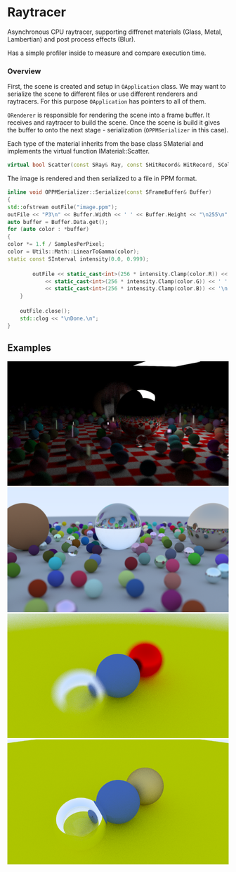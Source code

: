 # Raytracer

Asynchronous CPU raytracer, supporting diffrenet materials (Glass, Metal, Lambertian) and post process effects (Blur).

Has a simple profiler inside to measure and compare execution time.

### Overview

First, the scene is created and setup in `OApplication` class.
We may want to serialize the scene to different files or use different renderers and raytracers. For this
purpose `OApplication` has pointers to all of them.

`ORenderer` is responsible for rendering the scene into a frame buffer. It receives and raytracer to build the scene.
Once the scene is build it gives the buffer to onto the next stage - serialization (`OPPMSerializer` in this case).

Each type of the material inherits from the base class SMaterial and implements the virtual function IMaterial::Scatter.

```cpp 
virtual bool Scatter(const SRay& Ray, const SHitRecord& HitRecord, SColor& OutAttenuation, SRay& OutScattered) const = 0;
```

The image is rendered and then serialized to a file in PPM format.

```cpp
inline void OPPMSerializer::Serialize(const SFrameBuffer& Buffer)
{
std::ofstream outFile("image.ppm");
outFile << "P3\n" << Buffer.Width << ' ' << Buffer.Height << "\n255\n";
auto buffer = Buffer.Data.get();
for (auto color : *buffer)
{
color *= 1.f / SamplesPerPixel;
color = Utils::Math::LinearToGamma(color);
static const SInterval intensity(0.0, 0.999);

		outFile << static_cast<int>(256 * intensity.Clamp(color.R)) << ' '
			<< static_cast<int>(256 * intensity.Clamp(color.G)) << ' '
			<< static_cast<int>(256 * intensity.Clamp(color.B)) << '\n';
	}

	outFile.close();
	std::clog << "\nDone.\n";
}
```

## Examples
![ManySpheresLight](https://github.com/Cybeaster/Raytracer/blob/develop/Examples/RandomSpheresLight.png)
![ManySpheres](https://github.com/Cybeaster/Raytracer/blob/ExtendedScene/Examples/MaySpheresCenter.png)
![Blur](https://github.com/Cybeaster/Raytracer/blob/develop/Examples/FocusGlassLabMetal.png)
![Metal](https://github.com/Cybeaster/Raytracer/blob/develop/Examples/GlassLabertianFuzzedMetal.png)

